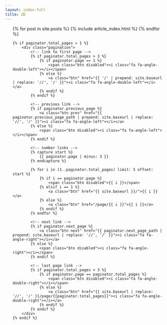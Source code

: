 ```yaml
---
layout: index-full
title: 2D
---
```

 <ul class="articles">
	{% for post in site.posts %}
		{% include article_index.html %}
	{% endfor %}

	{% if paginator.total_pages > 1 %}
		<div class="pagination">
			<!-- link to first page -->
			{% if paginator.total_pages > 3 %}
				{% if paginator.page == 1 %}
					<span class="btn disabled"><i class="fa fa-angle-double-left"></i></span>
				{% else %}
					<a class="btn" href="{{ '/' | prepend: site.baseurl | replace: '//', '/' }}"><i class="fa fa-angle-double-left"></i></a>
				{% endif %}
			{% endif %}

			<!-- previous link -->
			{% if paginator.previous_page %}
				<a class="btn prev" href="{{ paginator.previous_page_path | prepend: site.baseurl | replace: '//', '/' }}"><i class="fa fa-angle-left"></i></a>
			{% else %}
				<span class="btn disabled"><i class="fa fa-angle-left"></i></span>
			{% endif %}

			<!-- number links -->
			{% capture start %}
				{{ paginator.page | minus: 3 }}
			{% endcapture %}

			{% for i in (1..paginator.total_pages) limit: 5 offset: start %}
				{% if i == paginator.page %}
					<span class="btn disabled">{{ i }}</span>
				{% elsif i == 1 %}
					<a class="btn" href="{{ site.baseurl }}/">{{ i }}</a>
				{% else %}
					<a class="btn" href="/page/{{ i }}">{{ i }}</a>
				{% endif %}
			{% endfor %}

			<!-- next link -->
			{% if paginator.next_page %}
				<a class="btn next" href="{{ paginator.next_page_path | prepend: site.baseurl | replace: '//', '/' }}"><i class="fa fa-angle-right"></i></a>
			{% else %}
				<span class="btn disabled"><i class="fa fa-angle-right"></i></span>
			{% endif %}

			<!-- last page link -->
			{% if paginator.total_pages > 3 %}
				{% if paginator.page == paginator.total_pages %}
					<span class="btn disabled"><i class="fa fa-angle-double-right"></i></span>
				{% else %}
					<a class="btn" href="{{ site.baseurl | replace: '//', '/' }}/page/{{paginator.total_pages}}"><i class="fa fa-angle-double-right"></i></a>
				{% endif %}
			{% endif %}
		</div>
	{% endif %}
</ul>